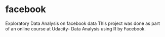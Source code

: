 # facebook
Exploratory Data Analysis on facebook data
This project was done as part of an online course at Udacity- Data Analysis using R by Facebook.
